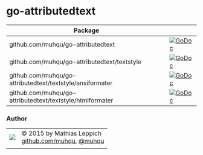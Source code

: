 # go-attributedtext

| Package |  |
|---------|------|
| github.com/muhqu/go-attributedtext |  [![GoDoc](https://godoc.org/github.com/muhqu/go-attributedtext?status.svg)](https://godoc.org/github.com/muhqu/go-attributedtext) |
| github.com/muhqu/go-attributedtext/textstyle | [![GoDoc](https://godoc.org/github.com/muhqu/go-attributedtext/textstyle?status.svg)](https://godoc.org/github.com/muhqu/go-attributedtext/textstyle) |
| github.com/muhqu/go-attributedtext/textstyle/ansiformater | [![GoDoc](https://godoc.org/github.com/muhqu/go-attributedtext/textstyle/ansiformater?status.svg)](https://godoc.org/github.com/muhqu/go-attributedtext/textstyle/ansiformater) |
| github.com/muhqu/go-attributedtext/textstyle/htmlformater | [![GoDoc](https://godoc.org/github.com/muhqu/go-attributedtext/textstyle/htmlformater?status.svg)](https://godoc.org/github.com/muhqu/go-attributedtext/textstyle/htmlformater) |




### Author

|   |   |
|---|---|
| ![](http://gravatar.com/avatar/0ad964bc2b83e0977d8f70816eda1c70) | © 2015 by Mathias Leppich <br>  [github.com/muhqu](https://github.com/muhqu), [@muhqu](http://twitter.com/muhqu) |
|   |   |
